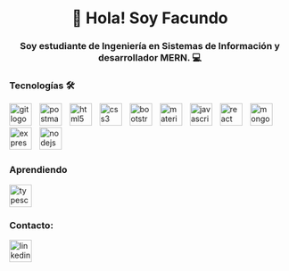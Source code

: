 <h1 align="center">👋 Hola! Soy Facundo</h1>

<h3 align="center">Soy estudiante de Ingeniería en Sistemas de Información y desarrollador MERN. 💻</h3>

<h3 align="left">Tecnologías 🛠️</h3>

<div align="left">
  <img src="https://skillicons.dev/icons?i=git" height="40" alt="git logo" style="margin-right: 10px;" />
  <img src="https://skillicons.dev/icons?i=postman" height="40" alt="postman logo" style="margin-right: 10px;" />
  <img src="https://skillicons.dev/icons?i=html" height="40" alt="html5 logo" style="margin-right: 10px;" />
  <img src="https://skillicons.dev/icons?i=css" height="40" alt="css3 logo" style="margin-right: 10px;" />
  <img src="https://skillicons.dev/icons?i=bootstrap" height="40" alt="bootstrap logo" style="margin-right: 10px;" />
  <img src="https://cdn.jsdelivr.net/gh/devicons/devicon/icons/materialui/materialui-original.svg" height="40" alt="materialui logo" style="margin-right: 10px;" />
  <img src="https://skillicons.dev/icons?i=js" height="40" alt="javascript logo" style="margin-right: 10px;" />
  <img src="https://skillicons.dev/icons?i=react" height="40" alt="react logo" style="margin-right: 10px;" />
  <img src="https://skillicons.dev/icons?i=mongodb" height="40" alt="mongodb logo" style="margin-right: 10px;" />
  <img src="https://skillicons.dev/icons?i=express" height="40" alt="express logo" style="margin-right: 10px;" />
  <img src="https://skillicons.dev/icons?i=nodejs" height="40" alt="nodejs logo" style="margin-right: 10px;" />
</div>

<h3 align="left">Aprendiendo</h3>

<div align="left">
  <img src="https://cdn.jsdelivr.net/gh/devicons/devicon/icons/typescript/typescript-original.svg" height="40" alt="typescript logo" style="margin-right: 10px;" />
</div>

<h3 align="left">Contacto:</h3>

<div align="left">
  <a href="https://www.linkedin.com/in/fnsantillan" target="_blank">
    <img src="https://skillicons.dev/icons?i=linkedin" height="40" alt="linkedin logo" style="margin-right: 10px;" />
  </a>
</div>
